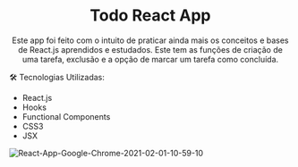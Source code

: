 <h1 align='center'>Todo React App</h1>



<p align='center'>Este app foi feito com o intuito de praticar ainda mais os conceitos e bases de React.js aprendidos e estudados. Este tem as funções de criação de uma tarefa, exclusão e a opção de marcar um tarefa como concluída.</p>



:hammer_and_wrench: Tecnologias Utilizadas:

- React.js
- Hooks
- Functional Components
- CSS3
- JSX

![React-App-Google-Chrome-2021-02-01-10-59-10](https://user-images.githubusercontent.com/30630150/106468978-64d06280-647d-11eb-915d-32482d09d9b6.gif)
